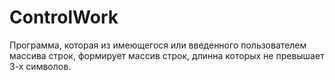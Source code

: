 # ControlWork
Программа, которая из имеющегося или введенного пользователем массива строк, формирует массив строк, длинна которых не превышает 3-х символов.

